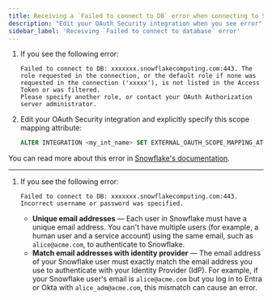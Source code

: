 ```yaml
---
title: Receiving a `Failed to connect to DB` error when connecting to Snowflake
description: "Edit your OAuth Security integration when you see error"
sidebar_label: 'Receiving `Failed to connect to database` error'
---
```


1. If you see the following error: 

   ```text
   Failed to connect to DB: xxxxxxx.snowflakecomputing.com:443. The role requested in the connection, or the default role if none was requested in the connection ('xxxxx'), is not listed in the Access Token or was filtered. 
   Please specify another role, or contact your OAuth Authorization server administrator.
   ```

2. Edit your OAuth Security integration and explicitly specify this scope mapping attribute:

   ```sql
   ALTER INTEGRATION <my_int_name> SET EXTERNAL_OAUTH_SCOPE_MAPPING_ATTRIBUTE = 'scp';
   ```

You can read more about this error in [Snowflake's documentation](https://community.snowflake.com/s/article/external-custom-oauth-error-the-role-requested-in-the-connection-is-not-listed-in-the-access-token).

----

1. If you see the following error:

   ```text
   Failed to connect to DB: xxxxxxx.snowflakecomputing.com:443. Incorrect username or password was specified.
   ```

   * **Unique email addresses** &mdash; Each user in Snowflake must have a unique email address. You can't have multiple users (for example, a human user and a service account) using the same email, such as `alice@acme.com`, to authenticate to Snowflake.
   * **Match email addresses with identity provider** &mdash; The email address of your Snowflake user must exactly match the email address you use to authenticate with your Identity Provider (IdP). For example, if your Snowflake user's email is `alice@acme.com` but you log in to Entra or Okta with `alice_adm@acme.com`, this mismatch can cause an error.
